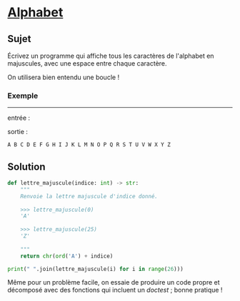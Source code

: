 # [Alphabet](http://www.france-ioi.org/algo/task.php?idChapter=556&iOrder=15)

## Sujet

Écrivez un programme qui affiche tous les caractères de l'alphabet en majuscules, avec une espace entre chaque caractère.

On utilisera bien entendu une boucle !

### Exemple

---

entrée :

sortie :

```
A B C D E F G H I J K L M N O P Q R S T U V W X Y Z
```

## Solution

```python
def lettre_majuscule(indice: int) -> str:
    """
    Renvoie la lettre majuscule d'indice donné.
    
    >>> lettre_majuscule(0)
    'A'
    
    >>> lettre_majuscule(25)
    'Z'
    
    """
    return chr(ord('A') + indice)

print(" ".join(lettre_majuscule(i) for i in range(26)))
```

Même pour un problème facile, on essaie de produire un code propre et décomposé avec des fonctions qui incluent un *doctest* ; bonne pratique !
